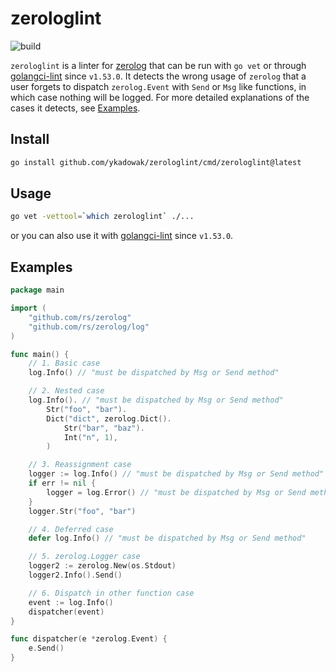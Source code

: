 # zerologlint
![build](https://github.com/ykadowak/zerologlint/actions/workflows/testing.yaml/badge.svg)

`zerologlint` is a linter for [zerolog](https://github.com/rs/zerolog) that can be run with `go vet` or through [golangci-lint](https://golangci-lint.run/) since `v1.53.0`.
It detects the wrong usage of `zerolog` that a user forgets to dispatch `zerolog.Event` with `Send` or `Msg` like functions, in which case nothing will be logged. For more detailed explanations of the cases it detects, see [Examples](#Example).

## Install

```bash
go install github.com/ykadowak/zerologlint/cmd/zerologlint@latest
```

## Usage
```bash
go vet -vettool=`which zerologlint` ./...
```

or you can also use it with [golangci-lint](https://golangci-lint.run/) since `v1.53.0`.

## Examples
```go
package main

import (
    "github.com/rs/zerolog"
    "github.com/rs/zerolog/log"
)

func main() {
    // 1. Basic case
    log.Info() // "must be dispatched by Msg or Send method"

    // 2. Nested case
    log.Info(). // "must be dispatched by Msg or Send method"
        Str("foo", "bar").
        Dict("dict", zerolog.Dict().
            Str("bar", "baz").
            Int("n", 1),
        )

    // 3. Reassignment case
    logger := log.Info() // "must be dispatched by Msg or Send method"
    if err != nil {
        logger = log.Error() // "must be dispatched by Msg or Send method"
    }
    logger.Str("foo", "bar")

    // 4. Deferred case
    defer log.Info() // "must be dispatched by Msg or Send method"

    // 5. zerolog.Logger case
    logger2 := zerolog.New(os.Stdout)
    logger2.Info().Send()

    // 6. Dispatch in other function case
    event := log.Info()
    dispatcher(event)
}

func dispatcher(e *zerolog.Event) {
    e.Send()
}
```
